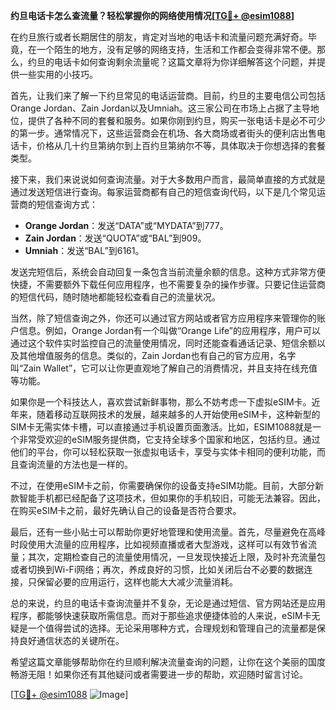 **约旦电话卡怎么查流量？轻松掌握你的网络使用情况[[TG💪+ @esim1088](https://t.me/s/esim1088)]**

在约旦旅行或者长期居住的朋友，肯定对当地的电话卡和流量问题充满好奇。毕竟，在一个陌生的地方，没有足够的网络支持，生活和工作都会变得非常不便。那么，约旦的电话卡如何查询剩余流量呢？这篇文章将为你详细解答这个问题，并提供一些实用的小技巧。

首先，让我们来了解一下约旦常见的电话运营商。目前，约旦的主要电信公司包括Orange Jordan、Zain Jordan以及Umniah。这三家公司在市场上占据了主导地位，提供了各种不同的套餐和服务。如果你刚到约旦，购买一张电话卡是必不可少的第一步。通常情况下，这些运营商会在机场、各大商场或者街头的便利店出售电话卡，价格从几十约旦第纳尔到上百约旦第纳尔不等，具体取决于你想选择的套餐类型。

接下来，我们来说说如何查询流量。对于大多数用户而言，最简单直接的方式就是通过发送短信进行查询。每家运营商都有自己的短信查询代码，以下是几个常见运营商的短信查询方式：

- **Orange Jordan**：发送“DATA”或“MYDATA”到777。
- **Zain Jordan**：发送“QUOTA”或“BAL”到909。
- **Umniah**：发送“BAL”到6161。

发送完短信后，系统会自动回复一条包含当前流量余额的信息。这种方式非常方便快捷，不需要额外下载任何应用程序，也不需要复杂的操作步骤。只要记住运营商的短信代码，随时随地都能轻松查看自己的流量状况。

当然，除了短信查询之外，你还可以通过官方网站或者官方应用程序来管理你的账户信息。例如，Orange Jordan有一个叫做“Orange Life”的应用程序，用户可以通过这个软件实时监控自己的流量使用情况，同时还能查看通话记录、短信余额以及其他增值服务的信息。类似的，Zain Jordan也有自己的官方应用，名字叫“Zain Wallet”，它可以让你更直观地了解自己的消费情况，并且支持在线充值等功能。

如果你是一个科技达人，喜欢尝试新鲜事物，那么不妨考虑一下虚拟eSIM卡。近年来，随着移动互联网技术的发展，越来越多的人开始使用eSIM卡，这种新型的SIM卡无需实体卡槽，可以直接通过手机设置页面激活。比如，ESIM1088就是一个非常受欢迎的eSIM服务提供商，它支持全球多个国家和地区，包括约旦。通过他们的平台，你可以轻松获取一张虚拟电话卡，享受与实体卡相同的便利功能，而且查询流量的方法也是一样的。

不过，在使用eSIM卡之前，你需要确保你的设备支持eSIM功能。目前，大部分新款智能手机都已经配备了这项技术，但如果你的手机较旧，可能无法兼容。因此，在购买eSIM卡之前，最好先确认自己的设备是否符合要求。

最后，还有一些小贴士可以帮助你更好地管理和使用流量。首先，尽量避免在高峰时段使用大流量的应用程序，比如视频直播或者大型游戏，这样可以有效节省流量；其次，定期检查自己的流量使用情况，一旦发现快接近上限，及时补充流量包或者切换到Wi-Fi网络；再次，养成良好的习惯，比如关闭后台不必要的数据连接，只保留必要的应用运行，这样也能大大减少流量消耗。

总的来说，约旦的电话卡查询流量并不复杂，无论是通过短信、官方网站还是应用程序，都能够快速获取所需信息。而对于那些追求便捷体验的人来说，eSIM卡无疑是一个值得尝试的选择。无论采用哪种方式，合理规划和管理自己的流量都是保持良好通信状态的关键所在。

希望这篇文章能够帮助你在约旦顺利解决流量查询的问题，让你在这个美丽的国度畅游无阻！如果你还有其他疑问或者需要进一步的帮助，欢迎随时留言讨论。

[[TG💪+ @esim1088](https://t.me/s/esim1088) ![Image](https://i.postimg.cc/4NQfJmqS/Snipaste-2025-05-13-00-14-12.png)]
